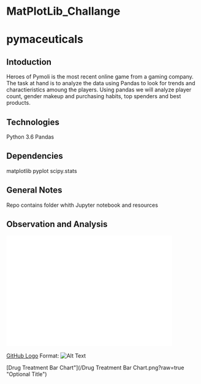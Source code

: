 # MatPlotLib_Challange

<h1>pymaceuticals</h1>

<h2>Intoduction</h2>

Heroes of Pymoli is the most recent online game from a gaming company. The task at hand is to analyze the data using Pandas to look for trends and charactieristics amoung the players. Using pandas we will analyze player count, gender makeup and purchasing habits, top spenders and best products.

<h2>Technologies</h2>

Python 3.6
Pandas

<h2>Dependencies</h2>
matplotlib
pyplot
scipy.stats

<h2>General Notes</h2>

Repo contains folder whith Jupyter notebook and resources


<h2>Observation and Analysis</h2>

<img src="/Drug Treatment Bar Chart.png" alt="Drug Treatment Bar Chart">

[GitHub Logo](/images/logo.png)
Format: ![Alt Text](url)

[Drug Treatment Bar Chart"](/Drug Treatment Bar Chart.png?raw=true "Optional Title")

